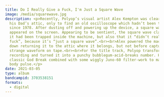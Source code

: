 ```yaml
---
title: Do I Really Give a Fuck, I'm Just a Square Wave
image: /media/squarewave.jpg
description: <p>Recently, Polyop’s visual artist Alex Kempton was clearing out
  his Dad’s attic, only to find an old oscilloscope which hadn’t been turned on
  since 1978. After dusting off and powering up the device, a square wave
  appeared on the screen. Appearing to be sentient, the square wave claimed that
  it had been trapped inside the machine, but also that it “didn’t really give a
  fuck”, because it’s “just a square wave”.<br><br>Alex powered the machine back
  down returning it to the attic where it belongs, but not before capturing the
  strange waveform on tape.<br><br>For the title track, Polyop transformed the
  recording and turned it into a punchy bubblegum-acid-breaks number. Hear the
  classic God Break combined with some wiggly Juno-60 filter-work to make your
  body pulse.</p>
date: 2021-03-05
type: album
bandcampid: 3703538151
formats:
  - digital
---
```

